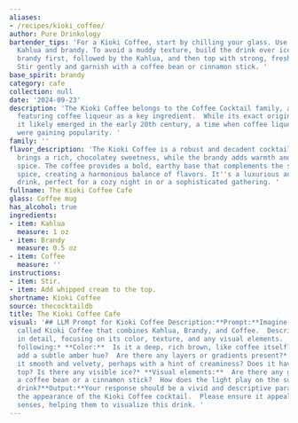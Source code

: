 ```yaml
---
aliases:
- /recipes/kioki_coffee/
author: Pure Drinkology
bartender_tips: 'For a Kioki Coffee, start by chilling your glass. Use a good quality
  Kahlua and brandy. To avoid a muddy texture, build the drink over ice, pouring the
  brandy first, followed by the Kahlua, and then top with strong, freshly brewed coffee.
  Stir gently and garnish with a coffee bean or cinnamon stick. '
base_spirit: brandy
category: cafe
collection: null
date: '2024-09-23'
description: 'The Kioki Coffee belongs to the Coffee Cocktail family, a group of drinks
  featuring coffee liqueur as a key ingredient.  While its exact origin is unknown,
  it likely emerged in the early 20th century, a time when coffee liqueurs like Kahlua
  were gaining popularity. '
family: ''
flavor_description: 'The Kioki Coffee is a robust and decadent cocktail. The Kahlua
  brings a rich, chocolatey sweetness, while the brandy adds warmth and a touch of
  spice. The coffee provides a bold, earthy base that complements the sweetness and
  spice, creating a harmonious balance of flavors. It''s a luxurious and satisfying
  drink, perfect for a cozy night in or a sophisticated gathering. '
fullname: The Kioki Coffee Cafe
glass: Coffee mug
has_alcohol: true
ingredients:
- item: Kahlua
  measure: 1 oz
- item: Brandy
  measure: 0.5 oz
- item: Coffee
  measure: ''
instructions:
- item: Stir.
- item: Add whipped cream to the top.
shortname: Kioki Coffee
source: thecocktaildb
title: The Kioki Coffee Cafe
visual: '## LLM Prompt for Kioki Coffee Description:**Prompt:**Imagine a cocktail
  called Kioki Coffee that combines Kahlua, Brandy, and Coffee.  Describe its appearance
  in detail, focusing on its color, texture, and any visual elements.  Consider the
  following:* **Color:**  Is it a deep, rich brown, like coffee itself? Does the brandy
  add a subtle amber hue?  Are there any layers or gradients present?* **Texture:**  Is
  it smooth and velvety, perhaps with a hint of creaminess? Does it have a frothy
  top? Is there any visible ice?* **Visual elements:**  Are there any garnishes?  Perhaps
  a coffee bean or a cinnamon stick?  How does the light play on the surface of the
  drink?**Output:**Your response should be a vivid and descriptive paragraph about
  the appearance of the Kioki Coffee cocktail.  Please ensure it appeals to the reader''s
  senses, helping them to visualize this drink. '
---
```



